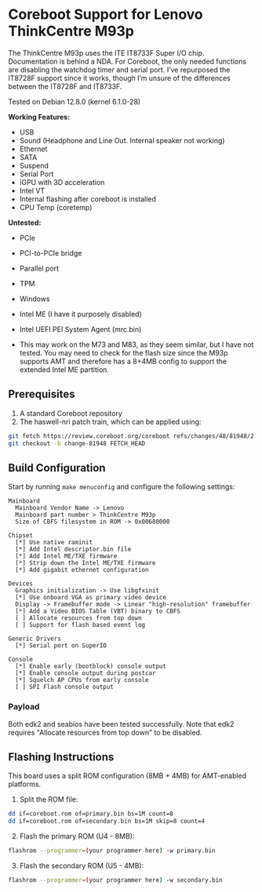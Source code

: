 # Coreboot Support for Lenovo ThinkCentre M93p
The ThinkCentre M93p uses the ITE IT8733F Super I/O chip. Documentation is behind a NDA. For Coreboot, the only needed functions are disabling the watchdog timer and serial port. I’ve repurposed the IT8728F support since it works, though I’m unsure of the differences between the IT8728F and IT8733F.  

Tested on Debian 12.8.0 (kernel 6.1.0-28)

**Working Features:**  
- USB  
- Sound (Headphone and Line Out. Internal speaker not working)
- Ethernet  
- SATA  
- Suspend  
- Serial Port  
- iGPU with 3D acceleration
- Intel VT
- Internal flashing after coreboot is installed
- CPU Temp (coretemp)

**Untested:**  
- PCIe  
- PCI-to-PCIe bridge  
- Parallel port  
- TPM
- Windows
- Intel ME (I have it purposely disabled)
- Intel UEFI PEI System Agent (mrc.bin)

- This may work on the M73 and M83, as they seem similar, but I have not tested. You may need to check for the flash size since the M93p supports AMT and therefore has a 8+4MB config to support the extended Intel ME partition.

## Prerequisites

1. A standard Coreboot repository
2. The haswell-nri patch train, which can be applied using:
```bash
git fetch https://review.coreboot.org/coreboot refs/changes/48/81948/2
git checkout -b change-81948 FETCH_HEAD
```

## Build Configuration

Start by running `make menuconfig` and configure the following settings:

```
Mainboard
  Mainboard Vendor Name -> Lenovo
  Mainboard part number > ThinkCentre M93p
  Size of CBFS filesystem in ROM -> 0x00680000

Chipset
  [*] Use native raminit
  [*] Add Intel descriptor.bin file
  [*] Add Intel ME/TXE firmware 
  [*] Strip down the Intel ME/TXE firmware
  [*] Add gigabit ethernet configuration

Devices
  Graphics initialization -> Use libgfxinit
  [*] Use onboard VGA as primary video device
  Display -> Framebuffer mode -> Linear "high-resolution" framebuffer
  [*] Add a Video BIOS Table (VBT) binary to CBFS
  [ ] Allocate resources from top down
  [ ] Support for flash based event log
  
Generic Drivers
  [*] Serial port on SuperIO

Console
  [*] Enable early (bootblock) console output
  [*] Enable console output during postcar  
  [*] Squelch AP CPUs from early console
  [ ] SPI Flash console output
```

### Payload
Both edk2 and seabios have been tested successfully. Note that edk2 requires "Allocate resources from top down" to be disabled.

## Flashing Instructions

This board uses a split ROM configuration (8MB + 4MB) for AMT-enabled platforms.

1. Split the ROM file:
```bash
dd if=coreboot.rom of=primary.bin bs=1M count=8
dd if=coreboot.rom of=secondary.bin bs=1M skip=8 count=4
```

2. Flash the primary ROM (U4 - 8MB):
```bash
flashrom --programmer=(your programmer here) -w primary.bin
```

3. Flash the secondary ROM (U5 - 4MB):
```bash
flashrom --programmer=(your programmer here) -w secondary.bin
```
